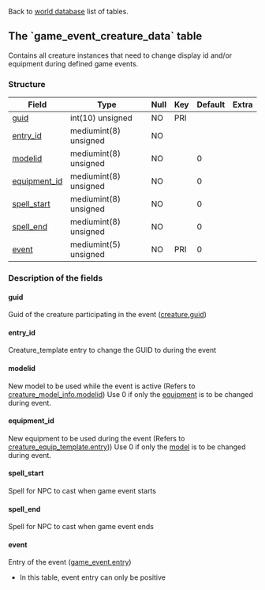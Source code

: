 Back to [world database](mangosdb_struct) list of tables.

The \`game\_event\_creature\_data\` table
-----------------------------------------

Contains all creature instances that need to change display id and/or equipment during defined game events.

### Structure

| **Field**                                              | **Type**              | **Null** | **Key** | **Default** | **Extra** |
|--------------------------------------------------------|-----------------------|----------|---------|-------------|-----------|
| [guid](Game_event_creature_data#guid)                  | int(10) unsigned      | NO       | PRI     |             |           |
| [entry\_id](Game_event_creature_data#id)               | mediumint(8) unsigned | NO       |         |             |           |
| [modelid](Game_event_creature_data#modelid)            | mediumint(8) unsigned | NO       |         | 0           |           |
| [equipment\_id](Game_event_creature_data#equipment_id) | mediumint(8) unsigned | NO       |         | 0           |           |
| [spell\_start](Game_event_creature_data#spell_start)   | mediumint(8) unsigned | NO       |         | 0           |           |
| [spell\_end](Game_event_creature_data#spell_end)       | mediumint(8) unsigned | NO       |         | 0           |           |
| [event](Game_event_creature_data#event)                | mediumint(5) unsigned | NO       | PRI     | 0           |           |

### Description of the fields

#### guid

Guid of the creature participating in the event ([creature.guid](creature#guid))

#### entry\_id

Creature\_template entry to change the GUID to during the event

#### modelid

New model to be used while the event is active (Refers to [creature\_model\_info.modelid](creature_model_info#modelid)) Use 0 if only the [equipment](#equipment_id) is to be changed during event.

#### equipment\_id

New equipment to be used during the event (Refers to [creature\_equip\_template.entry](creature_equip_template#entry))) Use 0 if only the [model](#modelid) is to be changed during event.

#### spell\_start

Spell for NPC to cast when game event starts

#### spell\_end

Spell for NPC to cast when game event ends

#### event

Entry of the event ([game\_event.entry](game_event#entry))

-   In this table, event entry can only be positive

